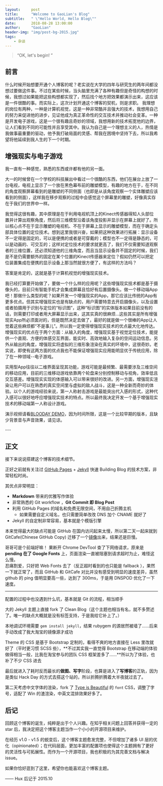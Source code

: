 ```yaml
---
layout:     post
title:      "Welcome to GaoLian's Blog"
subtitle:   " \"Hello World, Hello Blog\""
date:       2018-08-28 13:00:00
author:     "GaoLian"
header-img: "img/post-bg-2015.jpg"
tags:
    - 杂谈
---
```


> “OK, let's begin! ”


## 前言

什么时候开始想要开通个人博客的呢？老实说在大学的四年与研究生的两年间都没想过要做这件事。不过在某些时候，当头脑里充满了各种有趣但是奇怪的构想的时候，我想过如果能把这些构想都实现了，然后找个地方把效果都演示出来，这应该是一件很酷的事。而实际上，这次计划开通这个博客的契机，则是求职。
我理想的岗位有两种，一种是计算机视觉，这是一种非常酷并且强大的技术，我想用自己的努力来促进他的进步，见证他成为真正革命性的交互技术并推动社会变革。一种是开发电子游戏，这是一个很有趣且奇妙的领域，我想用新的技术拓宽他的边界，让人们看到不同的可能性并且享受其中。我认为自己是一个理想主义的人，热情是我做事最重要的驱动，他予我打破局面的灵感、帮我在困境中坚持下去，所以我希望将他延续到我人生的下一个时期。

## 增强现实与电子游戏

我一直有一种感觉，熟悉的东西或许都有他的另一面。

大一的时候曾在一个学校的科技展出中看过一个很酷的东西，他们在展台上放了一台电视，电视上显示了一个放在黑色幕布前的雕塑模型，有趣的地方在于，在不同的角度观察屏幕看到的是雕塑的不同侧面（也即是从该角度观察一个实体雕塑应该看到的侧面），这样我在移步观察的过程中会感觉这个屏幕里的雕塑，好像真实存在于我们的世界中一样。

我觉得这很有趣，其中原理是在于利用电视机顶上的Kinect传感器得知人头部位置并计算出观察角度，然后将三维模型沿着该角度投影并显示在屏幕上就好了。所以核心点不在于显示雕塑的电视机、不在于屏幕上显示的雕塑模型，而在于确定头部具体位置的定位技术。想到这里我很兴奋，如果把这种效果进行拓展：显示设备不一定得是固定的，可以是便携的或者是可穿戴的；模型也不一定得是静态的，可以是动画的、可交互的；这样对定位技术的要求就更高了，我们不仅需要知道观察者的三维位置，还必须知道他的三维角度，而且当显示设备并不固定的时候，我们是不是仍需要额外的固定在某个位置的Kinect传感器来定位？假如仍然可以把定位装置集成在便携的显示设备上那当然就很方便了，有这样的方法吗？

答案是肯定的，这就是基于计算机视觉的增强现实技术。

我已经打算要开始做了，要做一个什么样的应用呢？这些增强现实技术都是基于摄像头的，目前只有智能手机才会集成屏幕且恰好有后置摄像头。做一个移动端App吧！那做什么类型的呢？如果开发一个增强现实的App，那它应该比传统的App有更多优点。但其实增强现实也是有缺点的，用户需要特意去开启摄像头，以及设置或者拍摄用于识别与定位的“标识图”，这种“标识图”的实体版本如果目前没有的话，则需要打印或者用大屏幕显示出来，这其实真的很麻烦...这些其实是所有增强现实App所必须面对的，但是既然决定去做了，最好的就是做一个很棒的App让人觉着这些麻烦都“不是事儿”。所以我一定使得增强现实技术的优点最大化地传达。增强现实的优点在于两个方面：从输入的角度，增强现实基于视觉定位技术，能提供一个直观、方便的体感交互界面，能实时、高效地输入复杂的空间运动信息。另外从输出的角度，增强现实将虚拟的三维形象渲染在真实的环境中，这很奇妙。老实说，即使有这两方面的优点我也不能保证增强现实应用能明显优于传统应用，除了在一种领域--电子游戏。

实用型App往往以二维界面呈现其功能，游戏可能是最频繁、最需要涉及三维空间的移动应用，目前的三维移动游戏依靠两个轮盘来分别控制移动与视角，效率低且交互感差。增强现实实现的体感输入可以带来很好的改进。另一方面，增强现实渲染让用户可以在熟悉的真实空间里与虚拟的敌人战斗，这是一种全新而奇妙的体验。以个人的游戏经验来说，第一人称射击游戏是最能突出代入感的形式，这种代入感可以很好地呼应增强现实技术的特点。所以最终我决定开发一个基于增强现实技术的移动端第一人称设计游戏。

演示视频请看[BLOODAY DEMO](https://v.youku.com/v_show/id_XMzc2Njk1NTc5Mg==.html)，因为时间所限，这是一个比较早期的版本，且缺少背景音与声音效果，请见谅。


<p id = "build"></p>
---

## 正文

接下来说说搭建这个博客的技术细节。  

正好之前就有关注过 [GitHub Pages](https://pages.github.com/) + [Jekyll](http://jekyllrb.com/) 快速 Building Blog 的技术方案，非常轻松时尚。

其优点非常明显：

* **Markdown** 带来的优雅写作体验
* 非常熟悉的 Git workflow ，**Git Commit 即 Blog Post**
* 利用 GitHub Pages 的域名和免费无限空间，不用自己折腾主机
	* 如果需要自定义域名，也只需要简单改改 DNS 加个 CNAME 就好了
* Jekyll 的自定制非常容易，基本就是个模版引擎


本来觉得最大的缺点可能是 GitHub 在国内访问起来太慢，所以第二天一起床就到 GitCafe(Chinese GitHub Copy) 迁移了一个[镜像](http://huxpro.gitcafe.io)出来，结果还是巨慢。

哥哥可是个前端好嘛！ 果断开 Chrome DevTool 查了下网络请求，原来是 **pending 在了 Google Fonts** 上，页面渲染一直被阻塞到请求超时为止，难怪这么慢。  
忍痛割爱，只好把 Web Fonts 去了（反正超时看到的也只能是 fallback ），果然一下就正常了，而且 GitHub 和 GitCafe 对比并没有感受到明显的速度差异，虽然 github 的 ping 值明显要高一些，达到了 300ms，于是用 DNSPOD 优化了一下速度。



---

配置的过程中也没遇到什么坑，基本就是 Git 的流程，相当顺手

大的 Jekyll 主题上直接 fork 了 Clean Blog（这个主题也相当有名，就不多赘述了。唯一的缺点大概就是没有标签支持，于是我给它补上了。）

本地调试环境需要 `gem install jekyll`，结果 rubygem 的源居然被墙了……后来手动改成了我大淘宝的镜像源才成功

Theme 的 CSS 是基于 Bootstrap 定制的，看得不爽的地方直接在 Less 里改就好了（平时更习惯 SCSS 些），**不过其实我一直觉得 Bootstrap 在移动端的体验做得相当一般，比我在淘宝参与的团队 CSS 框架差多了……**所以为了体验，也补了不少 CSS 进去

最后就进入了耗时反而最长的**做图、写字**阶段，也算是进入了**写博客**的正轨，因为是类似 Hack Day 的方式去搭这个站的，所以折腾折腾着大半夜就过去了。

第二天考虑中文字体的渲染，fork 了 [Type is Beautiful](http://www.typeisbeautiful.com/) 的 `font` CSS，调整了字号，适配了 Win 的渣渲染，中英文混排效果好多了。


## 后记

回顾这个博客的诞生，纯粹是出于个人兴趣。在知乎相关问题上回答并获得一定的 star 后，我决定把这个博客主题当作一个小小的开源项目来维护。

在经历 v1.0 - v1.5 的蜕变后，这个博客主题愈发完整，不但增加了诸多 UI 层的优化（opinionated）；在代码层面，更加丰富的配置项也使得这个主题拥有了更好的灵活性与可拓展性。而作为一个开源项目，我也积极的为其完善文档与解决 issue。

如果你恰好逛到了这里，希望你也能喜欢这个博客主题。

—— Hux 后记于 2015.10
